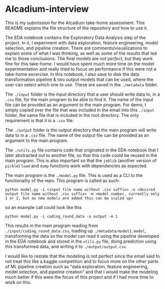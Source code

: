 # AIcadium-interview
This is my submission for the AIcadium take-home assessment. This README explains the file structure of the repository and how to use it.

The EDA notebook contains the Exploratory Data Analysis step of the project. In it, I experiment with data exploration, feature engineering, model selection, and pipeline creation.
There are comments/visualizations to explain some of what I was thinking, as well as some of the results that led me to those conclusions. The final models are not *perfect*, but they work fine for this take-home.
I would have spent much more time on the model experimentation and really tried to focus on performance if this were not a take-home excercise. In this notebook, I also save to disk the 
data transformation pipeline & two output models that can be used, where the user can select which one to use. These are saved in the `./metadata` folder.

The `./input` folder is the input directory that a user should write data to, in a `.csv` file, for the main program to be able to find it. The name of the input file can be
provided as an argument to the main program.
For demo, I simply copied over the file that was included in the email into this `./input` folder, the same file that is included in the root directory. 
The only requirement is that it is a `.csv` file.

The `./output` folder is the output directory that the main program will write data to in a `.csv` file. The name of the output file can be provided as an argument to the
main program.

The `./utils.py` file contains code that originated in the EDA notebook that I later abstracted out to another file, so that this code could be reused in the main program. This is also
important so that the `joblib` (another version of `pickle`) `load` and `dump` functions work with dependencies as expected.

The main program is the `./model.py` file. This is used as a CLI to the functionality of the repo. This program is called as such:
```
python model.py -i <input file name without .csv suffix> -o <desired output file name without .csv suffix> -m <model number, currently only 1 or 2, but as new models are added this can be scaled up>
```

so an example call could look like this
```
python model.py -i coding_round_data -o output -m 1
```
This results in the main program reading from `./input/coding_round_data.csv`, loading up `./metadata/model1.model`, transforming the data so the model can read it using the pipeline developed in the EDA notebook
and stored in the `utils.py` file, doing prediction using this transformed data, and writing it to `./output/output.csv`.

I would like to restate that the modeling is not perfect since the email said to not treat this like a kaggle competition and to focus more on the other parts of ML pipeline creation
such as "data exploration, feature engineering, model selection, and pipeline creation" and that I would make the modeling much better if this were the focus of this project
and if I had more time to work on this.
